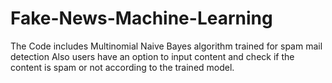 # Fake-News-Machine-Learning
The Code includes Multinomial Naive Bayes algorithm trained for spam mail detection
Also users have an option to input content and check if the content is spam or not according to the trained model.
